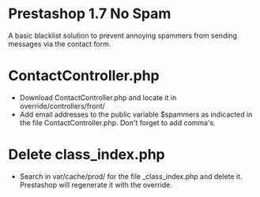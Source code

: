 # Prestashop 1.7 No Spam #
A basic blacklist solution to prevent annoying spammers from sending messages via the contact form. 

# ContactController.php #
* Download ContactController.php and locate it in override/controllers/front/
* Add email addresses to the public variable $spammers as indicacted in the file ContactController.php. Don't forget to add comma's.

# Delete class_index.php #
* Search in var/cache/prod/ for the file _class_index.php and delete it. Prestashop will regenerate it with the override.
